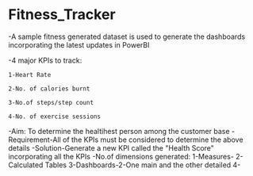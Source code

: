 # Fitness_Tracker
-A sample fitness generated dataset is used to generate the dashboards incorporating the latest updates in PowerBI


-4 major KPIs to track:

    1-Heart Rate
    
    2-No. of calories burnt
    
    3-No.of steps/step count
    
    4-No. of exercise sessions

-Aim: To determine the healtihest person among the customer base
-Requirement-All of the KPIs must be considered to determine the above details
-Solution-Generate a new KPI called the "Health Score" incorporating all the KPIs
-No.of dimensions generated:
   1-Measures-
   2-Calculated Tables
   3-Dashboards-2-One main and the other detailed
   4-
    
    

